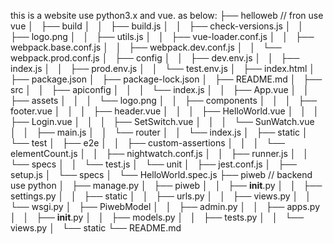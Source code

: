 this is a website use python3.x and vue.
as below:
├── helloweb // fron use vue
│   ├── build
│   │   ├── build.js
│   │   ├── check-versions.js
│   │   ├── logo.png
│   │   ├── utils.js
│   │   ├── vue-loader.conf.js
│   │   ├── webpack.base.conf.js
│   │   ├── webpack.dev.conf.js
│   │   └── webpack.prod.conf.js
│   ├── config
│   │   ├── dev.env.js
│   │   ├── index.js
│   │   ├── prod.env.js
│   │   └── test.env.js
│   ├── index.html
│   ├── package.json
│   ├── package-lock.json
│   ├── README.md
│   ├── src
│   │   ├── apiconfig
│   │   │   └── index.js
│   │   ├── App.vue
│   │   ├── assets
│   │   │   └── logo.png
│   │   ├── components
│   │   │   ├── footer.vue
│   │   │   ├── header.vue
│   │   │   ├── HelloWorld.vue
│   │   │   ├── Login.vue
│   │   │   ├── SetSwitch.vue
│   │   │   └── SunWatch.vue
│   │   ├── main.js
│   │   └── router
│   │       └── index.js
│   ├── static
│   └── test
│       ├── e2e
│       │   ├── custom-assertions
│       │   │   └── elementCount.js
│       │   ├── nightwatch.conf.js
│       │   ├── runner.js
│       │   └── specs
│       │       └── test.js
│       └── unit
│           ├── jest.conf.js
│           ├── setup.js
│           └── specs
│               └── HelloWorld.spec.js
├── piweb // backend use python
│   ├── manage.py
│   ├── piweb
│   │   ├── __init__.py
│   │   ├── settings.py
│   │   ├── static
│   │   ├── urls.py
│   │   ├── views.py
│   │   └── wsgi.py
│   ├── PiwebModel
│   │   ├── admin.py
│   │   ├── apps.py
│   │   ├── __init__.py
│   │   ├── models.py
│   │   ├── tests.py
│   │   └── views.py
│   └── static
└── README.md

